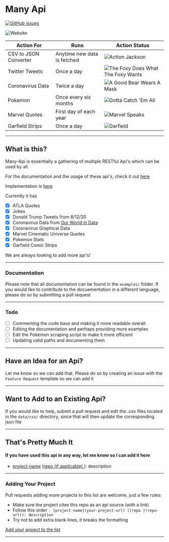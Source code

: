 # Many Api

[![GitHub issues](https://img.shields.io/github/issues/Maanuj-Vora/Many-Api?style=for-the-badge)](https://github.com/Maanuj-Vora/Many-Api/issues)

![Website](https://img.shields.io/website?down_message=Offline&label=Many-Api&style=for-the-badge&up_message=Online&url=https%3A%2F%2Fmany-api.vercel.app%2F)

| Action For            | Runs                        | Action Status                                                                                                                                   |
| --------------------- | --------------------------- | ----------------------------------------------------------------------------------------------------------------------------------------------- |
| CSV to JSON Converter | Anytime new data is fetched | ![Action Jackson](https://github.com/Maanuj-Vora/Many-Api/workflows/Action%20Jackson/badge.svg)                                                 |
| Twitter Tweets        | Once a day                  | ![The Foxy Does What The Foxy Wants](https://github.com/Maanuj-Vora/Many-Api/workflows/The%20Foxy%20Does%20What%20The%20Foxy%20Wants/badge.svg) |
| Coronavirus Data      | Twice a day                 | ![A Good Bear Wears A Mask](https://github.com/Maanuj-Vora/Many-Api/workflows/A%20Good%20Bear%20Wears%20A%20Mask/badge.svg)                     |
| Pokemon               | Once every six months       | ![Gotta Catch 'Em All](https://github.com/Maanuj-Vora/Many-Api/workflows/Gotta%20Catch%20'Em%20All/badge.svg)                                   |
| Marvel Quotes         | First day of each year      | ![Marvel Speaks](https://github.com/Maanuj-Vora/Many-Api/workflows/Marvel%20Speaks/badge.svg)                                                   |
| Garfield Strips       | Once a day                  | ![Garfield](https://github.com/Maanuj-Vora/Many-Api/workflows/Garfield/badge.svg)                                                               |


---

## What is this?

Many-Api is essentially a gathering of multiple RESTful Api's which can be used by all.

For the documentation and the usage of these api's, check it out [here](http://blog.maanujvora.me/categories/github-repositories/many-api/)

Implementation is [here](https://github.com/Maanuj-Vora/Many-Api-Implementation)

Currently it has

* [x] ATLA Quotes
* [x] Jokes
* [x] Donald Trump Tweets from 8/12/20
* [x] Coronavirus Data from [Our World in Data](https://ourworldindata.org/coronavirus)
* [x] Coronavirus Graphical Data
* [x] Marvel Cinematic Universe Quotes
* [x] Pokemon Stats
* [x] Garfield Comic Strips

We are always looking to add more api's!

---

### Documentation

Please note that all documentation can be found in the `examples/` folder. If you would like to contribute to the docuementation in a different language, please do so by submitting a pull request

---

### Todo

* [ ] Commenting the code base and making it more readable overall
* [ ] Editing the documentation and perhaps providing more examples
* [ ] Edit the Pokémon scraping script to make it more efficient
* [ ] Updating valid paths and documenting them

---

## Have an Idea for an Api?

Let me know so we can add that. Please do so by creating an issue with the `Feature Request` template so we can add it

---

## Want to Add to an Existing Api?

If you would like to help, submit a pull request and edit the .csv files located in the `data/csv/` directory, since that will then update the corresponding json file

---

## That's Pretty Much It

#### If you have used this api in any way, let me know so I can add it here

* [project-name](your-project-url) ([repo (if applicable) ](repo-url)): description

---

### Adding Your Project

Pull requests adding more projects to this list are welcome, just a few rules:

* Make sure the project cites this repo as an api source (with a link) 
* Follow this order `- [project-name](your-project-url) ([repo ](repo-url)): description`
* Try not to add extra blank lines, it breaks the formatting

 [Add your project to the list](https://github.com/Maanuj-Vora/Many-Api/edit/master/README.md)

---
